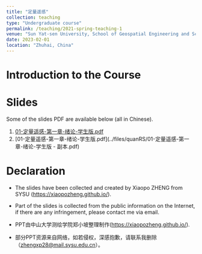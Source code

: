 ```yaml
---
title: "定量遥感"
collection: teaching
type: "Undergraduate course"
permalink: /teaching/2021-spring-teaching-1
venue: "Sun Yat-sen University, School of Geospatial Engineering and Science"
date: 2023-02-01
location: "Zhuhai, China"
---
```

# Introduction to the Course


# Slides
Some of the slides PDF are available below (all in Chinese).
1. [01-定量遥感-第一章-绪论-学生版.pdf](../files/quanRS/01-定量遥感-第一章-绪论-学生版.pdf)
2. [01-定量遥感-第一章-绪论-学生版.pdf](../files/quanRS/01-定量遥感-第一章-绪论-学生版 - 副本.pdf)

# Declaration
- The slides have been collected and created by Xiaopo ZHENG from SYSU (https://xiaopozheng.github.io/).
- Part of the slides is collected from the public information on the Internet, if there are any infringement, please contact me via email.

- PPT由中山大学测绘学院郑小坡整理制作(https://xiaopozheng.github.io/).
- 部分PPT资源来自网络，如若侵权，深感抱歉，请联系我删除（zhengxp28@mail.sysu.edu.cn）。
